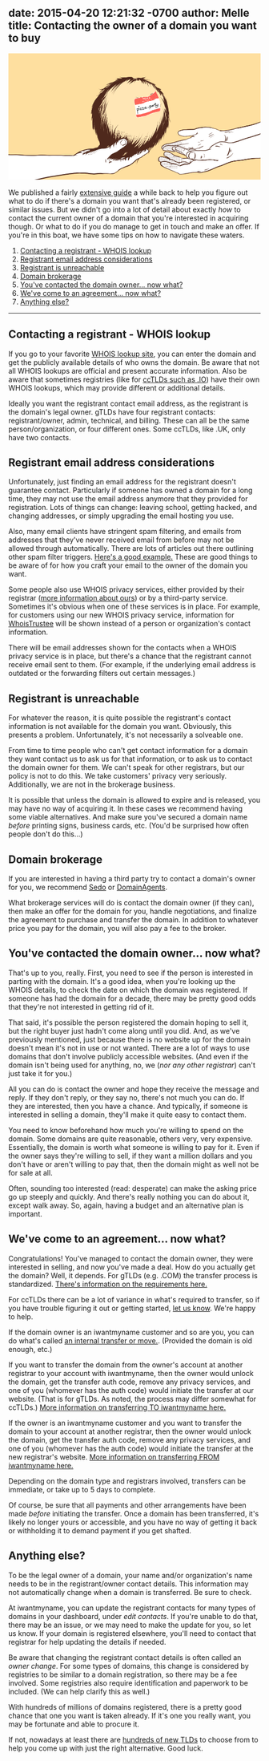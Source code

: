 date: 2015-04-20 12:21:32 -0700
author: Melle
title: Contacting the owner of a domain you want to buy
----

<!-- excerpt -->

![Passing domain](/media/2015-04-20-passing-domain.jpg)

We published a fairly [extensive guide](https://iwantmyname.com/blog/2015/05/the-guide-to-getting-the-right-domain-name-for-your-brand.html) a while back to help you figure out what to do if there's a domain you want that's already been registered, or similar issues. But we didn't go into a lot of detail about exactly _how_ to contact the current owner of a domain that you're interested in acquiring though. Or what to do if you do manage to get in touch and make an offer. If you're in this boat, we have some tips on how to navigate these waters.

<!-- /excerpt -->

1. [Contacting a registrant - WHOIS lookup](#section-1)
2. [Registrant email address considerations](#section-2)
3. [Registrant is unreachable](#section-3)
4. [Domain brokerage](#section-4)
5. [You've contacted the domain owner... now what?](#section-5)
6. [We've come to an agreement... now what?](#section-6)
7. [Anything else?](#section-7)

***

<h2 id="section-1">Contacting a registrant - WHOIS lookup</h2>

If you go to your favorite [WHOIS lookup site](http://whois.domaintools.com/), you can enter the domain and get the publicly available details of who owns the domain. Be aware that not all WHOIS lookups are official and present accurate information. Also be aware that sometimes registries (like for [ccTLDs such as .IO](http://nic.io/)) have their own WHOIS lookups, which may provide different or additional details.

Ideally you want the registrant contact email address, as the registrant is the domain's legal owner. gTLDs have four registrant contacts: registrant/owner, admin, technical, and billing. These can all be the same person/organization, or four different ones. Some ccTLDs, like .UK, only have two contacts.

<h2 id="section-2">Registrant email address considerations</h2>

Unfortunately, just finding an email address for the registrant doesn't guarantee contact. Particularly if someone has owned a domain for a long time, they may not use the email address anymore that they provided for registration. Lots of things can change: leaving school, getting hacked, and changing addresses, or simply upgrading the email hosting you use.

Also, many email clients have stringent spam filtering, and emails from addresses that they've never received email from before may not be allowed through automatically. There are lots of articles out there outlining other spam filter triggers. [Here's a good example.](http://blog.mailchimp.com/most-common-spam-filter-triggers/) These are good things to be aware of for how you craft your email to the owner of the domain you want.

Some people also use WHOIS privacy services, either provided by their registrar ([more information about ours](https://help.iwantmyname.com/customer/portal/articles/184425)) or by a third-party service. Sometimes it's obvious when one of these services is in place. For example, for customers using our new WHOIS privacy service, information for [WhoisTrustee](http://www.whoistrustee.com/) will be shown instead of a person or organization's contact information.

There will be email addresses shown for the contacts when a WHOIS privacy service is in place, but there's a chance that the registrant cannot receive email sent to them. (For example, if the underlying email address is outdated or the forwarding filters out certain messages.)

<h2 id="section-3">Registrant is unreachable</h2>

For whatever the reason, it is quite possible the registrant's contact information is not available for the domain you want. Obviously, this presents a problem. Unfortunately, it's not necessarily a solveable one. 

From time to time people who can't get contact information for a domain they want contact us to ask us for that information, or to ask us to contact the domain owner for them. We can't speak for other registrars, but our policy is not to do this. We take customers' privacy very seriously. Additionally, we are not in the brokerage business. 

It is possible that unless the domain is allowed to expire and is released, you may have no way of acquiring it. In these cases we recommend having some viable alternatives. And make sure you've secured a domain name _before_ printing signs, business cards, etc. (You'd be surprised how often people don't do this...)

<h2 id="section-4">Domain brokerage</h2>

If you are interested in having a third party try to contact a domain's owner for you, we recommend [Sedo](http://www.sedo.com/us/buy-domains/domain-brokerage/) or [DomainAgents](https://domainagents.com/).

What brokerage services will do is contact the domain owner (if they can), then make an offer for the domain for you, handle negotiations, and finalize the agreement to purchase and transfer the domain. In addition to whatever price you pay for the domain, you will also pay a fee to the broker.

<h2 id="section-5">You've contacted the domain owner... now what?</h2>

That's up to you, really. First, you need to see if the person is interested in parting with the domain. It's a good idea, when you're looking up the WHOIS details, to check the date on which the domain was registered. If someone has had the domain for a decade, there may be pretty good odds that they're not interested in getting rid of it.

That said, it's possible the person registered the domain hoping to sell it, but the right buyer just hadn't come along until you did. And, as we've previously mentioned, just because there is no website up for the domain doesn't mean it's not in use or not wanted. There are a lot of ways to use domains that don't involve publicly accessible websites. (And even if the domain isn't being used for anything, no, we (*nor any other registrar*) can't just take it for you.)

All you can do is contact the owner and hope they receive the message and reply. If they don't reply, or they say no, there's not much you can do. If they are interested, then you have a chance. And typically, if someone is interested in selling a domain, they'll make it quite easy to contact them.

You need to know beforehand how much you're willing to spend on the domain. Some domains are quite reasonable, others very, very expensive. Essentially, the domain is worth what someone is willing to pay for it. Even if the owner says they're willing to sell, if they want a million dollars and you don't have or aren't willing to pay that, then the domain might as well not be for sale at all.

Often, sounding too interested (read: desperate) can make the asking price go up steeply and quickly. And there's really nothing you can do about it, except walk away. So, again, having a budget and an alternative plan is important.

<h2 id="section-6">We've come to an agreement... now what?</h2>

Congratulations! You've managed to contact the domain owner, they were interested in selling, and now you've made a deal. How do you actually get the domain? Well, it depends. For gTLDs (e.g. .COM) the transfer process is standardized. [There's information on the requirements here.](https://help.iwantmyname.com/customer/portal/articles/1336688)

For ccTLDs there can be a lot of variance in what's required to transfer, so if you have trouble figuring it out or getting started, [let us know](https://iwantmyname.com/support). We're happy to help.

If the domain owner is an iwantmyname customer and so are you, you can do what's called [an internal transfer or move.](https://help.iwantmyname.com/customer/portal/articles/184478). (Provided the domain is old enough, etc.)

If you want to transfer the domain from the owner's account at another registrar to your account with iwantmyname, then the owner would unlock the domain, get the transfer auth code, remove any privacy services, and one of you (whomever has the auth code) would initiate the transfer at our website. (That is for gTLDs. As noted, the process may differ somewhat for ccTLDs.) [More information on transferring TO iwantmyname here.](https://help.iwantmyname.com/customer/portal/articles/184465)

If the owner is an iwantmyname customer and you want to transfer the domain to your account at another registrar, then the owner would unlock the domain, get the transfer auth code, remove any privacy services, and one of you (whomever has the auth code) would initiate the transfer at the new registrar's website. [More information on transferring FROM iwantmyname here.](https://help.iwantmyname.com/customer/portal/articles/184477)

Depending on the domain type and registrars involved, transfers can be immediate, or take up to 5 days to complete.

Of course, be sure that all payments and other arrangements have been made _before_ initiating the transfer. Once a domain has been transferred, it's likely no longer yours or accessible, and you have no way of getting it back or withholding it to demand payment if you get shafted. 

<h2 id="section-7">Anything else?</h2>

To be the legal owner of a domain, your name and/or organization's name needs to be in the registrant/owner contact details. This information may not automatically change when a domain is transferred. Be sure to check.

At iwantmyname, you can update the registrant contacts for many types of domains in your dashboard, under *edit contacts*. If you're unable to do that, there may be an issue, or we may need to make the update for you, so let us know. If your domain is registered elsewhere, you'll need to contact that registrar for help updating the details if needed.

Be aware that changing the registrant contact details is often called an _owner change_. For some types of domains, this change is considered by registries to be similar to a domain registration, so there may be a fee involved. Some registries also require identification and paperwork to be included. (We can help clarify this as well.)

With hundreds of millions of domains registered, there is a pretty good chance that one you want is taken already. If it's one you really want, you may be fortunate and able to procure it. 

If not, nowadays at least there are [hundreds of new TLDs](https://iwantmyname.com/domains/new-gtld-domain-extensions) to choose from to help you come up with just the right alternative. Good luck.